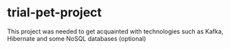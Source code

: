# trial-pet-project
This project was needed to get acquainted with technologies such as Kafka, Hibernate and some NoSQL databases (optional)
